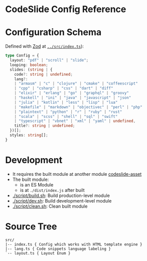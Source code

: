 # CodeSlide Config Reference

# Configuration Schema
Defined with [Zod](https://github.com/colinhacks/zod) at [`../src/index.ts`](../src/index.ts)):
```typescript
type Config = {
  layout: "pdf" | "scroll" | "slide";
  looping: boolean;
  slides: (string | {
    code?: string | undefined;
    lang?:
    | "armasm" | "c" | "clojure" | "cmake" | "coffeescript"
    | "cpp" | "csharp" | "css" | "dart" | "diff"
    | "elixir" | "erlang" | "go" | "graphql" | "groovy"
    | "haskell" | "ini" | "java" | "javascript" | "json"
    | "julia" | "kotlin" | "less" | "lisp" | "lua"
    | "makefile" | "markdown" | "objectivec" | "perl" | "php"
    | "plaintext" | "python" | "r" | "ruby" | "rust"
    | "scala" | "scss" | "shell" | "sql" | "swift"
    | "typescript" | "vbnet" | "xml" | "yaml" | undefined,
    title?: string | undefined;
  })[];
  styles: string[];
}
```

# Development
- It requires the built module at another module [codeslide-asset](../../codeslide-asset/)
- The built module:
  - is an ES Module
  - is at `./dist/index.js` after built
- [./script/build.sh](../script/build.sh): Build production-level module
- [./script/dev.sh](../script/dev.sh): Build development-level module
- [./script/clean.sh](../script/clean.sh): Clean built module

# Source Tree
```
src/
|-- index.ts { Config which works with HTML template engine }
|-- lang.ts { Code snippets language labeling }
`-- layout.ts { Layout Enum }
```
